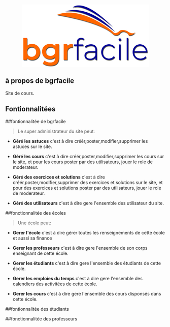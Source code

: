 <p align="center"><img src="/public/assets_template/logo.png" width="400"></p>



## à propos de bgrfacile
Site de cours.

## Fontionnalitées

##fontionnalitée de bgrfacile
>Le super administrateur du site peut:

- **Géré les astuces** c'est à dire créér,poster,modifier,supprimer les astuces sur le site.

- **Géré les cours** c'est à dire créér,poster,modifier,supprimer les cours sur le site, et pour les cours poster par des utilisateurs, jouer le role de moderateur.

- **Géré des exercices et solutions** c'est à dire créér,poster,modifier,supprimer des exercices et solutions sur le site, et pour des exercices et solutions poster par des utilisateurs, jouer le role de moderateur.

- **Géré des utilisateurs** c'est à dire gere l'ensemble des utilisateur du site.


##fonctionnalitée des écoles
>Une école peut:

- **Gerer l'école** c'est à dire gérer toutes les renseignements de cette école et aussi sa finance 

- **Gerer les professeurs** c'est à dire gere l'ensemble de son corps enseignant de cette école.

- **Gerer les étudiants** c'est à dire gere l'ensemble des étudiants de cette école.

- **Gerer les emploies du temps** c'est à dire gere l'ensemble des calendiers des activitées de cette école.

- **Gerer les cours** c'est à dire gere l'ensemble des cours disponsés dans cette école.

##fontionnalitée des étudiants


##fonctionnalitée des professeurs



